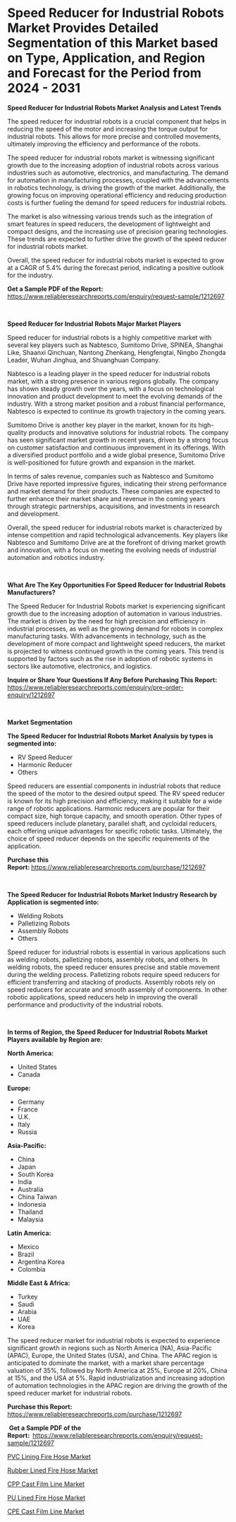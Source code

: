 <p><h1>Speed Reducer for Industrial Robots Market Provides Detailed Segmentation of this Market based on Type, Application, and Region and Forecast for the Period from 2024 - 2031</h1></p><p><strong>Speed Reducer for Industrial Robots Market Analysis and Latest Trends</strong></p>
<p><p>The speed reducer for industrial robots is a crucial component that helps in reducing the speed of the motor and increasing the torque output for industrial robots. This allows for more precise and controlled movements, ultimately improving the efficiency and performance of the robots.</p><p>The speed reducer for industrial robots market is witnessing significant growth due to the increasing adoption of industrial robots across various industries such as automotive, electronics, and manufacturing. The demand for automation in manufacturing processes, coupled with the advancements in robotics technology, is driving the growth of the market. Additionally, the growing focus on improving operational efficiency and reducing production costs is further fueling the demand for speed reducers for industrial robots.</p><p>The market is also witnessing various trends such as the integration of smart features in speed reducers, the development of lightweight and compact designs, and the increasing use of precision gearing technologies. These trends are expected to further drive the growth of the speed reducer for industrial robots market.</p><p>Overall, the speed reducer for industrial robots market is expected to grow at a CAGR of 5.4% during the forecast period, indicating a positive outlook for the industry.</p></p>
<p><strong>Get a Sample PDF of the Report:&nbsp;</strong> <a href="https://www.reliableresearchreports.com/enquiry/request-sample/1212697">https://www.reliableresearchreports.com/enquiry/request-sample/1212697</a></p>
<p>&nbsp;</p>
<p><strong>Speed Reducer for Industrial Robots Major Market Players</strong></p>
<p><p>Speed reducer for industrial robots is a highly competitive market with several key players such as Nabtesco, Sumitomo Drive, SPINEA, Shanghai Like, Shaanxi Qinchuan, Nantong Zhenkang, Hengfengtai, Ningbo Zhongda Leader, Wuhan Jinghua, and Shuanghuan Company.</p><p>Nabtesco is a leading player in the speed reducer for industrial robots market, with a strong presence in various regions globally. The company has shown steady growth over the years, with a focus on technological innovation and product development to meet the evolving demands of the industry. With a strong market position and a robust financial performance, Nabtesco is expected to continue its growth trajectory in the coming years.</p><p>Sumitomo Drive is another key player in the market, known for its high-quality products and innovative solutions for industrial robots. The company has seen significant market growth in recent years, driven by a strong focus on customer satisfaction and continuous improvement in its offerings. With a diversified product portfolio and a wide global presence, Sumitomo Drive is well-positioned for future growth and expansion in the market.</p><p>In terms of sales revenue, companies such as Nabtesco and Sumitomo Drive have reported impressive figures, indicating their strong performance and market demand for their products. These companies are expected to further enhance their market share and revenue in the coming years through strategic partnerships, acquisitions, and investments in research and development.</p><p>Overall, the speed reducer for industrial robots market is characterized by intense competition and rapid technological advancements. Key players like Nabtesco and Sumitomo Drive are at the forefront of driving market growth and innovation, with a focus on meeting the evolving needs of industrial automation and robotics industry.</p></p>
<p>&nbsp;</p>
<p><strong>What Are The Key Opportunities For Speed Reducer for Industrial Robots Manufacturers?</strong></p>
<p><p>The Speed Reducer for Industrial Robots market is experiencing significant growth due to the increasing adoption of automation in various industries. The market is driven by the need for high precision and efficiency in industrial processes, as well as the growing demand for robots in complex manufacturing tasks. With advancements in technology, such as the development of more compact and lightweight speed reducers, the market is projected to witness continued growth in the coming years. This trend is supported by factors such as the rise in adoption of robotic systems in sectors like automotive, electronics, and logistics.</p></p>
<p><strong>Inquire or Share Your Questions If Any Before Purchasing This Report:</strong> <a href="https://www.reliableresearchreports.com/enquiry/pre-order-enquiry/1212697">https://www.reliableresearchreports.com/enquiry/pre-order-enquiry/1212697</a></p>
<p>&nbsp;</p>
<p><strong>Market Segmentation</strong></p>
<p><strong>The Speed Reducer for Industrial Robots Market Analysis by types is segmented into:</strong></p>
<p><ul><li>RV Speed Reducer</li><li>Harmonic Reducer</li><li>Others</li></ul></p>
<p><p>Speed reducers are essential components in industrial robots that reduce the speed of the motor to the desired output speed. The RV speed reducer is known for its high precision and efficiency, making it suitable for a wide range of robotic applications. Harmonic reducers are popular for their compact size, high torque capacity, and smooth operation. Other types of speed reducers include planetary, parallel shaft, and cycloidal reducers, each offering unique advantages for specific robotic tasks. Ultimately, the choice of speed reducer depends on the specific requirements of the application.</p></p>
<p><strong>Purchase this Report:&nbsp;</strong><a href="https://www.reliableresearchreports.com/purchase/1212697">https://www.reliableresearchreports.com/purchase/1212697</a></p>
<p>&nbsp;</p>
<p><strong>The Speed Reducer for Industrial Robots Market Industry Research by Application is segmented into:</strong></p>
<p><ul><li>Welding Robots</li><li>Palletizing Robots</li><li>Assembly Robots</li><li>Others</li></ul></p>
<p><p>Speed reducer for industrial robots is essential in various applications such as welding robots, palletizing robots, assembly robots, and others. In welding robots, the speed reducer ensures precise and stable movement during the welding process. Palletizing robots require speed reducers for efficient transferring and stacking of products. Assembly robots rely on speed reducers for accurate and smooth assembly of components. In other robotic applications, speed reducers help in improving the overall performance and productivity of the industrial robots.</p></p>
<p>&nbsp;</p>
<p><strong>In terms of Region, the Speed Reducer for Industrial Robots Market Players available by Region are:</strong></p>
<p>
    <p> <strong> North America: </strong>
        <ul>
            <li>United States</li>
            <li>Canada</li>
        </ul>
        </p> 
    <p> <strong> Europe: </strong>
        <ul>
            <li>Germany</li>
            <li>France</li>
            <li>U.K.</li>
            <li>Italy</li>
            <li>Russia</li>
        </ul>
        </p> 
    <p> <strong> Asia-Pacific: </strong>
        <ul>
            <li>China</li>
            <li>Japan</li>
            <li>South Korea</li>
            <li>India</li>
            <li>Australia</li>
            <li>China Taiwan</li>
            <li>Indonesia</li>
            <li>Thailand</li>
            <li>Malaysia</li>
        </ul>
        </p> 
    <p> <strong> Latin America: </strong>
        <ul>
            <li>Mexico</li>
            <li>Brazil</li>
            <li>Argentina Korea</li>
            <li>Colombia</li>
        </ul>
        </p> 
    <p> <strong> Middle East & Africa: </strong>
        <ul>
            <li>Turkey</li>
            <li>Saudi</li>
            <li>Arabia</li>
            <li>UAE</li>
            <li>Korea</li>
        </ul>
    </p>
    </p>
<p><p>The speed reducer market for industrial robots is expected to experience significant growth in regions such as North America (NA), Asia-Pacific (APAC), Europe, the United States (USA), and China. The APAC region is anticipated to dominate the market, with a market share percentage valuation of 35%, followed by North America at 25%, Europe at 20%, China at 15%, and the USA at 5%. Rapid industrialization and increasing adoption of automation technologies in the APAC region are driving the growth of the speed reducer market for industrial robots.</p></p>
<p><strong>Purchase this Report: </strong><a href="https://www.reliableresearchreports.com/purchase/1212697">https://www.reliableresearchreports.com/purchase/1212697</a></p>
<p>&nbsp;<strong>Get a Sample PDF of the Report:&nbsp;&nbsp;</strong><a href="https://www.reliableresearchreports.com/enquiry/request-sample/1212697">https://www.reliableresearchreports.com/enquiry/request-sample/1212697</a></p>
<p><strong></strong></p>
<p><p><a href="https://github.com/prosalinda88/Market-Research-Report-List-3/blob/main/pvc-lining-fire-hose-market.md">PVC Lining Fire Hose Market</a></p><p><a href="https://github.com/NorbertYates/Market-Research-Report-List-3/blob/main/rubber-lined-fire-hose-market.md">Rubber Lined Fire Hose Market</a></p><p><a href="https://github.com/bobicer/Market-Research-Report-List-2/blob/main/cpp-cast-film-line-market.md">CPP Cast Film Line Market</a></p><p><a href="https://github.com/globismark/Market-Research-Report-List-2/blob/main/pu-lined-fire-hose-market.md">PU Lined Fire Hose Market</a></p><p><a href="https://github.com/timeliteaut/Market-Research-Report-List-1/blob/main/cpe-cast-film-line-market.md">CPE Cast Film Line Market</a></p></p>
